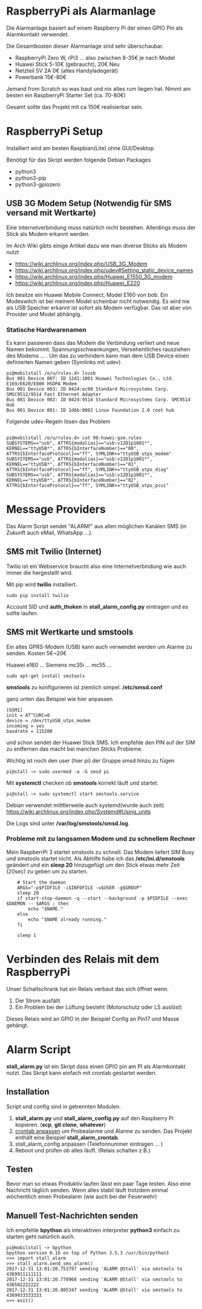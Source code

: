 # RaspberryPi als Alarmanlage

Die Alarmanlage basiert auf einem Raspberry Pi der einen GPIO Pin als
Alarmkontakt verwendet.

Die Gesamtkosten dieser Alarmanlage sind sehr überschaubar.

 - RaspberryPi Zero W, rPi3 ... also zwischen 8-35€ je nach Model
 - Huawei Stick 5-10€ (gebraucht), 20€ Neu
 - Netzteil 5V 2A 0€ (altes Handyladegerät)
 - Powerbank 15€-80€

Jemand from Scratch so was baut und nix altes rum liegen hat. Nimmt am besten
ein RaspberryPi Starter Set (ca. 70-80€)

Gesamt sollte das Projekt mit ca 150€ realisierbar sein.


# RaspberryPi Setup

Installiert wird am besten Raspbian(Lite) ohne GUI/Desktop

Benötigt für das Skript werden folgende Debian Packages
 - python3
 - python3-pip
 - python3-gpiozero


## USB 3G Modem Setup (Notwendig für SMS versand mit Wertkarte)
Eine Internetverbindung muss natürlich nicht bestehen. Allerdings muss der
Stick als Modem erkannt werden.

Im Arch Wiki gibts einige Artikel dazu wie man diverse Sticks als Modem nutzt
 - https://wiki.archlinux.org/index.php/USB_3G_Modem
 - https://wiki.archlinux.org/index.php/udev#Setting_static_device_names
 - https://wiki.archlinux.org/index.php/Huawei_E1550_3G_modem
 - https://wiki.archlinux.org/index.php/Huawei_E220

Ich besitze ein Huawei Mobile Connect, Model E160 von bob. Ein Modeswitch ist
bei meinem Model scheinbar nicht notwendig. Es wird nie als USB Speicher erkannt
ist sofort als Modem verfügbar. Das ist aber von Provider und Model abhängig.


### Statische Hardwarenamen
Es kann passieren dass das Modem die Verbindung verliert und neue Namen bekommt.
Spannungsschwankungen, Versehentliches rausziehen des Modems ... . Um das zu
verhindern kann man dem USB Device einen definierten Namen geben (Symlinks mit
udev)

```
pi@mobilstall /e/u/rules.d> lsusb
Bus 001 Device 007: ID 12d1:1001 Huawei Technologies Co., Ltd. E169/E620/E800 HSDPA Modem
Bus 001 Device 003: ID 0424:ec00 Standard Microsystems Corp. SMSC9512/9514 Fast Ethernet Adapter
Bus 001 Device 002: ID 0424:9514 Standard Microsystems Corp. SMC9514 Hub
Bus 001 Device 001: ID 1d6b:0002 Linux Foundation 2.0 root hub
```

Folgende udev-Regeln lösen das Problem
```

pi@mobilstall /e/u/rules.d> cat 98-huwei-gsm.rules
SUBSYSTEMS=="usb", ATTRS{modalias}=="usb:v12D1p1001*", KERNEL=="ttyUSB*", ATTRS{bInterfaceNumber}=="00", ATTRS{bInterfaceProtocol}=="ff", SYMLINK+="ttyUSB_utps_modem"
SUBSYSTEMS=="usb", ATTRS{modalias}=="usb:v12D1p1001*", KERNEL=="ttyUSB*", ATTRS{bInterfaceNumber}=="01", ATTRS{bInterfaceProtocol}=="ff", SYMLINK+="ttyUSB_utps_diag"
SUBSYSTEMS=="usb", ATTRS{modalias}=="usb:v12D1p1001*", KERNEL=="ttyUSB*", ATTRS{bInterfaceNumber}=="02", ATTRS{bInterfaceProtocol}=="ff", SYMLINK+="ttyUSB_utps_pcui"
```


# Message Providers
Das Alarm Script sendet "ALARM!" aus allen möglichen Kanälen
SMS (in Zukunft auch eMail, WhatsApp ...).


## SMS mit Twilio (Internet)
Twilio ist ein Webservice braucht also eine Internetverbindung wie auch immer
die hergestellt wird.

Mit pip wird **twilio** installiert.

```
sudo pip install twilio
```

Account SID und **auth_thoken** in **stall_alarm_config.py** eintragen und es sollte
laufen.


## SMS mit Wertkarte und smstools
Ein altes GPRS-Modem (USB) kann auch verwendet werden um Alarme zu senden.
Kosten 5€~20€

Huawei e160 ... Siemens mc35i ... mc55 ...

```
sudo apt-get install smstools
```

**smstools** zu konfigurieren ist ziemlich simpel. **/etc/smsd.conf**

ganz unten das Beispiel wie hier anpassen
```
[GSM1]
init = AT^CURC=0
device = /dev/ttyUSB_utps_modem
incoming = yes
baudrate = 115200

```

und schon sendet der Huawei Stick SMS. Ich empfehle den PIN auf der SIM zu
entfernen das macht bei manchen Sticks Probleme.

Wichtig ist noch den user (hier pi) der Gruppe smsd hinzu zu fügen

```
pi@stall ~> sudo usermod -a -G smsd pi
```

Mit **systemctl** checken ob **smstools** korrekt läuft und startet.
```
pi@stall ~> sudo systemctl start smstools.service
```

Debian verwendet mitttlerweile auch systemd(wurde auch zeit)
https://wiki.archlinux.org/index.php/Systemd#Using_units

Die Logs sind unter **/var/log/smstools/smsd.log**.


### Probleme mit zu langsamen Modem und zu schnellem Rechner
Mein RaspberrPi 3 startet smstools zu schnell. Das Modem liefert SIM Busy und
smstools startet nicht. Als Abhilfe habe ich das **/etc/ini.d/smstools**
geändert und ein **sleep 20** hinzugefügt um den Stick etwas mehr Zeit (20sec)
zu geben um zu starten.

```
	# Start the daemon
	ARGS="-p$PIDFILE -i$INFOFILE -u$USER -g$GROUP"
	sleep 20
	if start-stop-daemon -q --start --background -p $PIDFILE --exec $DAEMON -- $ARGS ; then
		echo "$NAME."
	else
		echo "$NAME already running."
	fi

	sleep 1
```

# Verbinden des Relais mit dem RaspberryPi
Unser Schaltschrank hat ein Relais verbaut das sich öffnet wenn.
1. Der Strom ausfällt
2. Ein Problem bei der Lüftung besteht (Motorschutz oder LS auslöst)

Dieses Relais wird an GPIO in der Beispiel Config an Pin17 und Masse gehängt.

# Alarm Script

**stall_alarm.py** ist ein Skript dass einen GPIO pin am PI als Alarmkontakt
nutzt. Das Skript kann einfach mit crontab gestartet werden.

## Installation
Script und config sind in getrennten Modulen.

1. **stall_alarm.py** und **stall_alarm_config.py** auf den Raspberry Pi
    kopieren. (**scp**, **git clone**, **whatever**)
2. [crontab anpassen]('https://wiki.archlinux.org/index.php/Cron') um
    Probealarme und Alarme zu senden. Das Projekt enthält eine Beispiel
    **stall_alarm_crontab**.
3. stall_alarm_config anpassen (Telefonnummer eintragen ... )
4. Reboot und prüfen ob alles läuft. (Relais schalten z.B.)

## Testen
Bevor man so etwas Produktiv laufen lässt ein paar Tage testen. Also eine
Nachricht täglich senden. Wenn alles stabil läuft trotzdem einmal wöchentlich
einen Probealarm (wie auch bei der Feuerwehr)

## Manuell Test-Nachrichten senden

Ich empfehle **bpython** als interaktiven interpreter **python3** einfach zu
starten geht natürlich auch.

```
pi@mobilstall ~> bpython
bpython version 0.16 on top of Python 3.5.3 /usr/bin/python3
>>> import stall_alarm
>>> stall_alarm.send_sms_alarm()
2017-12-31 13:01:20.753797 sending 'ALARM @Stall' via smstools to 4369911111111
2017-12-31 13:01:20.778968 sending 'ALARM @Stall' via smstools to 436502222222
2017-12-31 13:01:20.805347 sending 'ALARM @Stall' via smstools to 4369933333333
>>> exit()
```
